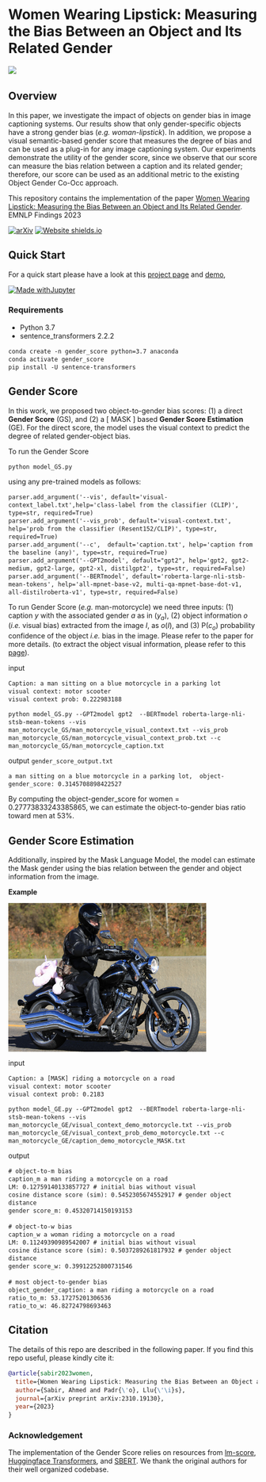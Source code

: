 # Women Wearing Lipstick: Measuring the Bias Between an Object and Its Related Gender

 <img src="overview_bias.png"> 

 
## Overview 
In this paper, we investigate the impact of objects on gender bias in image captioning systems. Our results show that only gender-specific objects have a strong gender bias (_e.g._ <em>woman-lipstick</em>). In addition, 
      we propose a visual semantic-based gender score that measures the degree of bias and can be used as a plug-in for any image captioning system. Our experiments demonstrate the utility of the gender score, since 
      we observe that our score can measure the bias relation between a caption and its related gender; therefore, our score can be used as an additional metric to the existing Object Gender Co-Occ approach. 
  

 
 
 This repository contains the  implementation of the paper  [Women Wearing Lipstick: Measuring the Bias Between an Object and Its Related Gender](https://arxiv.org/abs/2310.19130). EMNLP Findings 2023
 
 [![arXiv](https://img.shields.io/badge/arXiv-2310.19130-b31b1b.svg)](https://arxiv.org/abs/2310.19130) [![Website shields.io](https://img.shields.io/website-up-down-green-red/http/shields.io.svg)](https://ahmed.jp/project_page/gender_score_2023/index.html)
 


 ## Quick Start 
For a quick start please have a look at this [project page](https://ahmed.jp/project_page/gender_score_2023/index.html) 
and [demo](https://huggingface.co/spaces/AhmedSSabir/Demo-for-Gender-Score), 

<!-- [huggingface demo (EN)](https://huggingface.co) --> 
 <!-- , and [huggingface demo (JP)](https://huggingface.co) -->

[![Made withJupyter](https://img.shields.io/badge/Made%20with-Jupyter-orange?style=for-the-badge&logo=Jupyter)](https://github.com/ahmedssabir/GenderScore/tree/main/paper_demo)



### Requirements
- Python 3.7
- sentence_transformers 2.2.2

```
conda create -n gender_score python=3.7 anaconda
conda activate gender_score
pip install -U sentence-transformers 
``` 


 ## Gender Score  
In this work, we proposed two object-to-gender bias scores: (1) a direct **Gender Score** (GS), and (2) a [ MASK ] based **Gender Score Estimation** (GE). For the direct score, the model uses the visual context to predict the degree of related gender-object bias. 

To run the Gender Score

```
python model_GS.py
```
using any pre-trained models as follows:
```
parser.add_argument('--vis', default='visual-context_label.txt',help='class-label from the classifier (CLIP)', type=str, required=True)  
parser.add_argument('--vis_prob', default='visual-context.txt', help='prob from the classifier (Resent152/CLIP)', type=str, required=True) 
parser.add_argument('--c',  default='caption.txt', help='caption from the baseline (any)', type=str, required=True) 
parser.add_argument('--GPT2model', default="gpt2", help='gpt2, gpt2-medium, gpt2-large, gpt2-xl, distilgpt2', type=str, required=False)  
parser.add_argument('--BERTmodel', default='roberta-large-nli-stsb-mean-tokens', help='all-mpnet-base-v2, multi-qa-mpnet-base-dot-v1, all-distilroberta-v1', type=str, required=False) 
```


To run Gender Score (_e.g._ man-motorcycle) we need three inputs: (1) caption $y$ with the associated gender $a$ as in ($y_{a}$), (2) object information $o$ (_i.e._ visual bias) extracted from the image $I$, as $o(I)$,  and (3) $\text{P}(c_{o})$ probability confidence of the object _i.e._ bias in the image. Please refer to the paper for more details.
(to extract the object visual information, please refer to this [page](https://github.com/ahmedssabir/Belief-Revision-Score/tree/main/model/Resent-152)).


input

```
Caption: a man sitting on a blue motorcycle in a parking lot
visual context: motor scooter
visual context prob: 0.222983188
``` 
 ```
python model_GS.py --GPT2model gpt2  --BERTmodel roberta-large-nli-stsb-mean-tokens --vis  man_motorcycle_GS/man_motorcycle_visual_context.txt --vis_prob  man_motorcycle_GS/man_motorcycle_visual_context_prob.txt --c man_motorcycle_GS/man_motorcycle_caption.txt
```
<!-- python model_GS.py --GPT2model gpt2  --BERTmodel roberta-large-nli-stsb-mean-tokens --vis  man_motorcycle_GS/man_motorcycle_visual_context.txt --vis_prob  man_motorcycle_GS/man_motorcycle_visual_context_prob.txt --c man_motorcycle_GS/man_motorcycle_caption.txt -->

output ``gender_score_output.txt``
```
a man sitting on a blue motorcycle in a parking lot,  object-gender_score: 0.3145708898422527
```
By computing the object-gender_score for women = 0.27773833243385865, we can estimate the object-to-gender bias ratio toward men at 53%.
<!--
 ```
 python model.py  --vis motorcycle_gender_demo/man_motorcycle/man_motorcycle_visual_context.txt --vis_prob motorcycle_gender_demo/man_motorcycle/man_motorcycle_visual_context_prob.txt --c motorcycle_gender_demo/man_motorcycle/man_motorcycle.txt --output result.txt
 ```
 -->
 
 ## Gender Score Estimation  
 Additionally, inspired by the Mask Language Model, the model can estimate the Mask gender using the bias relation between the gender and object information from the image. 

 <!-- 
 
 python model_GE.py --GPT2model distilgpt2  --BERTmodel stsb-distilbert-base --vis  man_motorcycle_GE/visual_context_demo_motorcycle.txt --vis_prob  man_motorcycle_GE/visual_context_prob_demo_motorcycle.txt --c man_motorcycle_GE/caption_demo_motorcycle_MASK.txt
 -->
 **Example**

<img align="center" width="400" height="300" src="COCO_val2014_000000175024.jpg">


input
```
Caption: a [MASK] riding a motorcycle on a road
visual context: motor scooter
visual context prob: 0.2183
```


```
python model_GE.py --GPT2model gpt2  --BERTmodel roberta-large-nli-stsb-mean-tokens --vis  man_motorcycle_GE/visual_context_demo_motorcycle.txt --vis_prob  man_motorcycle_GE/visual_context_prob_demo_motorcycle.txt --c man_motorcycle_GE/caption_demo_motorcycle_MASK.txt
```

output
```
# object-to-m bias 
caption_m a man riding a motorcycle on a road
LM: 0.12759140133857727 # initial bias without visual
cosine distance score (sim): 0.5452305674552917 # gender object distance 
gender score_m: 0.45320714150193153

# object-to-w bias 
caption_w a woman riding a motorcycle on a road
LM: 0.11249390989542007 # initial bias without visual
cosine distance score (sim): 0.5037289261817932 # gender object distance 
gender score_w: 0.39912252800731546

# most object-to-gender bias 
object_gender_caption: a man riding a motorcycle on a road
ratio_to_m: 53.17275201306536
ratio_to_w: 46.82724798693463
```

<!-- 
## Gender Score based Cloze Gender 

In this section, we hypothesize that every image has a gender $a'$ $\in$ {man, woman} or gender-neutral _person_, and we want to explore all the cases and let the proposed distance/score **decide** which gender (_i.e. bias_) is in the image based on a **visual bias** from the caption. In particular, inspired by the cloze probability last word completion task, we generate two identical sentences but with a different gender, and then we compute the Gender Score between the sentence gender and the caption using the object probability (_i.e._ object confidence in the image). 


 **Example**



<img align="center" width="400" height="300" src="COCO_val2014_000000066568.jpg">




```
python model_GS_cloze_gen.py  --GPT2model gpt2  --BERTmodel roberta-large-nli-stsb-mean-tokens --vis  GS-cloze-gender_demo/visual_context_demo.txt --vis_prob  GS-cloze-gender_demo/visual_context_prob_demo.txt --c GS-cloze-gender_demo/caption_demo.txt
 ```

Gender Score output on a generated caption from the most recent baseline (BLIP-2)  without gender in the image ```COCO_val2014_000000066568.jpg: two teddy bears sitting next to each other on a desk``` with  object confidence _0.9_ with class label  _teddy bears_ in the image.



```
gender score m: 0.31807795162729513
gender score w: 0.3182200321892468
```

## Gender Score based Cloze Gender for Non-Visual Task
In this section, we apply our proposed Gender Score to a subset of the Twitter user gender classification dataset. We use a BERT based keyword extractor  to extract the biased context from the sentence (_e.g._ travel-man, woman-family), and we then employ  the cloze probability to extract the probability of the context. We observe  that there are some keywords that have a strong  bias: women are associated with keywords such as _novel_, _beauty_, and _hometown_. Meanwhile, men are  more frequently related to words such as _gaming_, _coffee_, and _inspiration_.   

First we extract the context from each sentence with associate probability (_i.e._ tweet). We use [KeyBERT](https://github.com/MaartenGr/KeyBERT).



1- [Cloze prob based Context](https://github.com/ahmedssabir/GenderScore/blob/main/paper_demo/gender_score_twitter_demo.ipynb)

2- Context based probability 
```
from keybert import KeyBERT

sentence = “Blood makes you related. Loyalty makes you family”

kw_model = KeyBERT()
kw_model.extract_keywords(sentence, keyphrase_ngram_range=(1, 1), stop_words=None)

Keywords
[('loyalty', 0.5631), top-k
 ('blood', 0.5612),
 ('family', 0.4476),..]

Also, the average of all contexts can be used:

Top-3 average bias_context_prob = 0.5239 
``` 

```
python GS_cloze_prob.py --sent GS_twitter_demo/sentence.txt --context_prob GS_twitter_demo/bias_context_prob.txt
```


```
gender score m: 0.0024223817787602246
gender score w: 0.005365207900075213
sentence: blood makes you related. Loyalty makes you family. [predicted bias-gender: w]
GT: m
```

The GS based Cloze Gender can be adapted for other languages (_e.g._ tweet or short text). Therefore, We also [adopt this score](GS_twitter_demo_jp) to the **Japanese language**. 

-->

## Citation


The details of this repo are described in the following paper. If you find this repo useful, please kindly cite it:

```bibtex
@article{sabir2023women,
  title={Women Wearing Lipstick: Measuring the Bias Between an Object and Its Related Gender},
  author={Sabir, Ahmed and Padr{\'o}, Llu{\'\i}s},
  journal={arXiv preprint arXiv:2310.19130},
  year={2023}
}
```



<!-- <a href="https://github.com/ahmedssabir/Belief-Revision-Score">Belief-Revision-Score</a> --> 
 ### Acknowledgement
The implementation of the Gender Score relies on resources from <a href="https://github.com/simonepri/lm-scorer">lm-score</a>, <a href="https://github.com/huggingface/transformers">Huggingface Transformers</a>, and <a href="https://www.sbert.net/">SBERT</a>. We thank the original authors for their well organized codebase.
